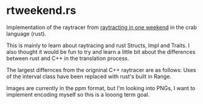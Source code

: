 # rtweekend.rs
Implementation of the raytracer from [raytracting in one weekend](https://github.com/RayTracing) in the crab language (rust).

This is mainly to learn about raytracing and rust Structs, Impl and Traits.
I also thought it would be fun to try and learn a little bit about the differences between rust and C++ in the translation process. 

The largest differnces from the origninal C++ raytracer are as follows:
Uses of the interval class have been replaced with rust's built in Range.


Images are currently in the ppm format, but I'm looking into PNGs, I want to implement encoding myself so this is a looong term goal.

